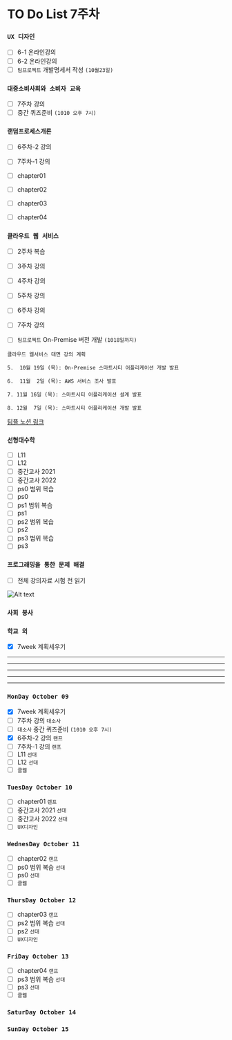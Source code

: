# TO Do List 7주차

### `UX 디자인` 
- [ ] 6-1 온라인강의
- [ ] 6-2 온라인강의
- [ ] `팀프로젝트` 개발명세서 작성 `(10월23일)`

### `대중소비사회와 소비자 교육`
- [ ] 7주차 강의
- [ ] 중간 퀴즈준비 `(1010 오후 7시)`

### `랜덤프로세스개론`
- [ ] 6주차-2 강의 
- [ ] 7주차-1 강의 
- [ ] chapter01
- [ ] chapter02
- [ ] chapter03
- [ ] chapter04


### `클라우드 웹 서비스`
- [ ] 2주차 복습
- [ ] 3주차 강의
- [ ] 4주차 강의
- [ ] 5주차 강의
- [ ] 6주차 강의
- [ ] 7주차 강의
- [ ] `팀프로젝트` On-Premise 버전 개발 `(1018일까지)`


```
클라우드 웹서비스 대면 강의 계획

5.  10월 19일 (목): On-Premise 스마트시티 어플리케이션 개발 발표

6.  11월  2일 (목): AWS 서비스 조사 발표

7. 11월 16일 (목): 스마트시티 어플리케이션 설계 발표

8. 12월  7일 (목): 스마트시티 어플리케이션 개발 발표
```
[팀플 노션 링크](https://www.notion.so/Cloud-Web-Service-Team-Project-cb7f98e2e37c43fd98b7937e0d5018c5)

### `선형대수학`
- [ ] L11
- [ ] L12
- [ ] 중간고사 2021
- [ ] 중간고사 2022
- [ ] ps0 범위 복습
- [ ] ps0
- [ ] ps1 범위 복습
- [ ] ps1
- [ ] ps2 범위 복습
- [ ] ps2
- [ ] ps3 범위 복습
- [ ] ps3

### `프로그래밍을 통한 문제 해결`
- [ ] 전체 강의자료 시험 전 읽기

![Alt text](%E1%84%91%E1%85%B3%E1%84%90%E1%85%A9%E1%86%BC%E1%84%86%E1%85%AE%E1%86%AB%E1%84%80%E1%85%A1%E1%86%BC%E1%84%8B%E1%85%B4%E1%84%80%E1%85%A8%E1%84%92%E1%85%AC%E1%86%A8%E1%84%89%E1%85%A5.png)

### `사회 봉사`


### `학교 외`
- [x] 7week 계획세우기

---
---
---
---
---

### `MonDay October 09` 
- [x] 7week 계획세우기
- [ ] 7주차 강의    `대소사`
- [ ] `대소사` 중간 퀴즈준비 `(1010 오후 7시)`
- [x] 6주차-2 강의 `랜프`
- [ ] 7주차-1 강의 `랜프`
- [ ] L11   `선대`
- [ ] L12   `선대`
- [ ] `클웹`

### `TuesDay October 10` 
- [ ] chapter01 `랜프`
- [ ] 중간고사 2021 `선대`
- [ ] 중간고사 2022 `선대`
- [ ] `UX디자인`

### `WednesDay October 11` 
- [ ] chapter02 `랜프`
- [ ] ps0 범위 복습 `선대`
- [ ] ps0   `선대`
- [ ] `클웹`

### `ThursDay October 12` 
- [ ] chapter03 `랜프`
- [ ] ps2 범위 복습 `선대`
- [ ] ps2   `선대`
- [ ] `UX디자인`

### `FriDay October 13` 
- [ ] chapter04 `랜프`
- [ ] ps3 범위 복습 `선대`
- [ ] ps3   `선대`
- [ ] `클웹`

### `SaturDay October 14` 


### `SunDay October 15` 

